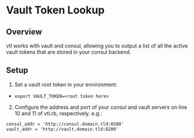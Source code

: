 # Vault Token Lookup

## Overview

vtl works with vault and consul, allowing you to output a list of all the active vault tokens that are stored in your consul backend.

## Setup

1. Set a vault root token in your environment:
  - `export VAULT_TOKEN=<root token here>`
2. Configure the address and port of your consul and vault servers on line 10 and 11 of vtl.rb, respectively.  e.g.:

```
consul_addr = 'http://consul.domain.tld:8500'
vault_addr = 'http://vault.domain.tld:8200'
```
